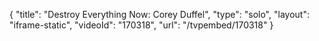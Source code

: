{
    "title": "Destroy Everything Now: Corey Duffel",
    "type": "solo",
    "layout": "iframe-static",
    "videoId": "170318",
    "url": "\/tvpembed\/170318"
}